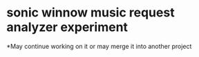 # sonic winnow music request analyzer experiment

*May continue working on it or may merge it into another project
